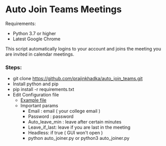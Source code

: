 # Auto Join Teams Meetings


Requirements:
  -   Python 3.7 or higher
  -   Latest Google Chrome 


This script automatically logins to your account and joins the meeting you are invited in calendar meetings.

### Steps:

- git clone https://github.com/prajinkhadka/auto_join_teams.git
- Install python and pip
- pip install -r requirements.txt
- Edit Configuration file
  - [Example file ](https://paste.ubuntu.com/p/Ndf3bn29Z2/)
  - Important params
      - Email : email ( your college email )
      - Password : password 
      - Auto_leave_min : leave after certain minutes 
      - Leave_if_last: leave if you are last in the meeting 
      - Headless: if true ( GUI won't open )
      - python auto_joiner.py or python3 auto_joiner.py
